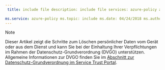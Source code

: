 ```yaml
---
 title: include file description: include file services: azure-policy author: eross-msft
 
ms.service: azure-policy ms.topic: include ms.date: 04/24/2018 ms.author: lizross ms.custom: include file
---
```


>[!Note] 
> Dieser Artikel zeigt die Schritte zum Löschen persönlicher Daten vom Gerät oder aus dem Dienst und kann Sie bei der Einhaltung Ihrer Verpflichtungen im Rahmen der Datenschutz-Grundverordnung (DVGO) unterstützen. Allgemeine Informationen zur DVGO finden Sie im [Abschnitt zur Datenschutz-Grundverordnung im Service Trust Portal](https://servicetrust.microsoft.com/ViewPage/GDPRGetStarted).